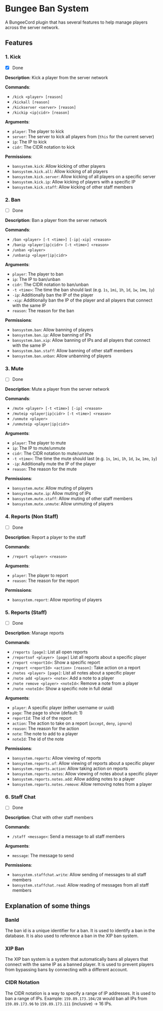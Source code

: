 # Bungee Ban System
A BungeeCord plugin that has several features to help manage players across the server network.

## Features

### 1. Kick

- [x] Done

**Description**: Kick a player from the server network

**Commands**:
- `/kick <player> [reason]`
- `/kickall [reason]`
- `/kickserver <server> [reason]`
- `/kickip <ip|cidr> [reason]`

**Arguments**:
- `player`: The player to kick
- `server`: The server to kick all players from (`this` for the current server)
- `ip`: The IP to kick
- `cidr`: The CIDR notation to kick

**Permissions**:
- `bansystem.kick`: Allow kicking of other players
- `bansystem.kick.all`: Allow kicking of all players
- `bansystem.kick.server`: Allow kicking of all players on a specific server
- `bansystem.kick.ip`: Allow kicking of players with a specific IP
- `bansystem.kick.staff`: Allow kicking of other staff members

### 2. Ban

- [ ] Done

**Description**: Ban a player from the server network

**Commands**: 
- `/ban <player> [-t <time>] [-ip|-xip] <reason>`
- `/banip <player|ip|cidr> [-t <time>] <reason>`
- `/unban <player>`
- `/unbanip <player|ip|cidr>`

**Arguments**:
- `player`: The player to ban
- `ip`: The IP to ban/unban
- `cidr`: The CIDR notation to ban/unban
- `-t <time>`: The time the ban should last (e.g. `1s`, `1mi`, `1h`, `1d`, `1w`, `1mo`, `1y`)
- `-ip`: Additionally ban the IP of the player
- `-xip`: Additionally ban the IP of the player and all players that connect with the same IP
- `reason`: The reason for the ban

**Permissions**:
- `bansystem.ban`: Allow banning of players
- `bansystem.ban.ip`: Allow banning of IPs
- `bansystem.ban.xip`: Allow banning of IPs and all players that connect with the same IP
- `bansystem.ban.staff`: Allow banning of other staff members
- `bansystem.ban.unban`: Allow unbanning of players

### 3. Mute

- [ ] Done

**Description**: Mute a player from the server network

**Commands**:
- `/mute <player> [-t <time>] [-ip] <reason>`
- `/muteip <player|ip|cidr> [-t <time>] <reason>`
- `/unmute <player>`
- `/unmuteip <player|ip|cidr>`

**Arguments**:
- `player`: The player to mute
- `ip`: The IP to mute/unmute
- `cidr`: The CIDR notation to mute/unmute
- `-t <time>`: The time the mute should last (e.g. `1s`, `1mi`, `1h`, `1d`, `1w`, `1mo`, `1y`)
- `-ip`: Additionally mute the IP of the player
- `reason`: The reason for the mute

**Permissions**:
- `bansystem.mute`: Allow muting of players
- `bansystem.mute.ip`: Allow muting of IPs
- `bansystem.mute.staff`: Allow muting of other staff members
- `bansystem.mute.unmute`: Allow unmuting of players

### 4. Reports (Non Staff)

- [ ] Done

**Description**: Report a player to the staff

**Commands**:
- `/report <player> <reason>`

**Arguments**:
- `player`: The player to report
- `reason`: The reason for the report

**Permissions**:
- `bansystem.report`: Allow reporting of players

### 5. Reports (Staff)

- [ ] Done

**Description**: Manage reports

**Commands**:
- `/reports [page]`: List all open reports
- `/reportsof <player> [page]` List all reports about a specific player
- `/report <reportId>`: Show a specific report
- `/report <reportId> <action> [reason]`: Take action on a report
- `/notes <player> [page]`: List all notes about a specific player
- `/note add <player> <note>`: Add a note to a player
- `/note remove <player> <noteId>`: Remove a note from a player
- `/note <noteId>`: Show a specific note in full detail

**Arguments**:
- `player`: A specific player (either username or uuid)
- `page`: The page to show (default: 1)
- `reportId`: The id of the report
- `action`: The action to take on a report (`accept`, `deny`, `ignore`)
- `reason`: The reason for the action
- `note`: The note to add to a player
- `noteId`: The id of the note

**Permissions**:
- `bansystem.reports`: Allow viewing of reports
- `bansystem.reports.of`: Allow viewing of reports about a specific player
- `bansystem.reports.action`: Allow taking action on reports
- `bansystem.reports.notes`: Allow viewing of notes about a specific player
- `bansystem.reports.notes.add`: Allow adding notes to a player
- `bansystem.reports.notes.remove`: Allow removing notes from a player

### 6. Staff Chat

- [ ] Done

**Description**: Chat with other staff members

**Commands**:
- `/staff <message>`: Send a message to all staff members

**Arguments**:
- `message`: The message to send

**Permissions**:
- `bansystem.staffchat.write`: Allow sending of messages to all staff members
- `bansystem.staffchat.read`: Allow reading of messages from all staff members

## Explanation of some things

### BanId

The ban id is a unique identifier for a ban. It is used to identify a ban in the database. It is also used to reference a ban in the XIP ban system.

### XIP Ban

The XIP ban system is a system that automatically bans all players that connect with the same IP as a banned player.
It is used to prevent players from bypassing bans by connecting with a different account.

### CIDR Notation

The CIDR notation is a way to specify a range of IP addresses. It is used to ban a range of IPs.
Example: `159.89.173.104/28` would ban all IPs from `159.89.173.96` to `159.89.173.111` (inclusive) -> 16 IPs.